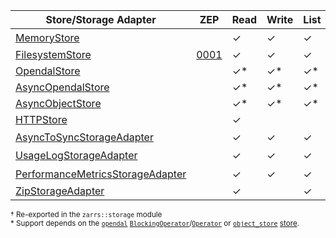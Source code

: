 | Store/Storage Adapter              | ZEP    | Read     | Write    | List     | Sync    | Async   | Crate                       |
| ---------------------------------- | ------ | -------- | -------- | -------- | ------- | ------- | --------------------------- |
| [MemoryStore]                      |        | &check;  | &check;  | &check;  | &check; |         | [zarrs_storage]<sup>†</sup> |
| [FilesystemStore]                  | [0001] | &check;  | &check;  | &check;  | &check; |         | [zarrs_filesystem]          |
| [OpendalStore]                     |        | &check;* | &check;* | &check;* | &check; |         | [zarrs_opendal]             |
| [AsyncOpendalStore]                |        | &check;* | &check;* | &check;* |         | &check; | [zarrs_opendal]             |
| [AsyncObjectStore]                 |        | &check;* | &check;* | &check;* |         | &check; | [zarrs_object_store]        |
| [HTTPStore]                        |        | &check;  |          |          | &check; |         | [zarrs_http]                |
| [AsyncToSyncStorageAdapter]        |        | &check;  | &check;  | &check;  | &check; | &check; | [zarrs_storage]<sup>†</sup> |
| [UsageLogStorageAdapter]           |        | &check;  | &check;  | &check;  | &check; | &check; | [zarrs_storage]<sup>†</sup> |
| [PerformanceMetricsStorageAdapter] |        | &check;  | &check;  | &check;  | &check; | &check; | [zarrs_storage]<sup>†</sup> |
| [ZipStorageAdapter]                |        | &check;  |          | &check;  | &check; |         | [zarrs_zip]                 |

<sup>† Re-exported in the `zarrs::storage` module</sup>
<br>
<sup>\* Support depends on the [`opendal`](https://docs.rs/opendal/latest/opendal/) [`BlockingOperator`](https://docs.rs/opendal/latest/opendal/struct.BlockingOperator.html)/[`Operator`](https://docs.rs/opendal/latest/opendal/struct.Operator.html) or [`object_store`](https://docs.rs/object_store/latest/object_store/) [store](https://docs.rs/object_store/latest/object_store/index.html#modules).</sup>

[0001]: https://zarr.dev/zeps/accepted/ZEP0001.html

[zarrs_storage]: https://docs.rs/zarrs_storage/latest/zarrs_storage/
[zarrs_filesystem]: https://docs.rs/zarrs_filesystem/latest/zarrs_filesystem/
[zarrs_object_store]: https://docs.rs/zarrs_object_store/latest/zarrs_object_store/
[zarrs_opendal]: https://docs.rs/zarrs_opendal/latest/zarrs_opendal/
[zarrs_http]: https://docs.rs/zarrs_http/latest/zarrs_http/
[zarrs_zip]: https://docs.rs/zarrs_zip/latest/zarrs_zip/

[MemoryStore]: https://docs.rs/zarrs_storage/latest/zarrs_storage/struct.MemoryStore.html
[FilesystemStore]: https://docs.rs/zarrs_filesystem/latest/zarrs_filesystem/struct.FilesystemStore.html
[OpendalStore]: https://docs.rs/zarrs_opendal/latest/zarrs_opendal/struct.OpendalStore.html
[AsyncOpendalStore]: https://docs.rs/zarrs_opendal/latest/zarrs_opendal/struct.AsyncOpendalStore.html
[AsyncObjectStore]: https://docs.rs/zarrs_object_store/latest/zarrs_object_store/struct.AsyncObjectStore.html
[HTTPStore]: https://docs.rs/zarrs_http/latest/zarrs_http/struct.HTTPStore.html

[AsyncToSyncStorageAdapter]: crate::storage::storage_adapter::async_to_sync::AsyncToSyncStorageAdapter
[UsageLogStorageAdapter]: crate::storage::storage_adapter::usage_log::UsageLogStorageAdapter
[PerformanceMetricsStorageAdapter]: crate::storage::storage_adapter::performance_metrics::PerformanceMetricsStorageAdapter
[ZipStorageAdapter]: https://docs.rs/zarrs_zip/latest/zarrs_zip/struct.ZipStorageAdapter.html
